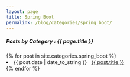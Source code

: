 ```yaml
---
layout: page
title: Spring Boot
permalink: /blog/categories/spring_boot/
---
```


<h5> Posts by Category : {{ page.title }} </h5>

<div class="card">
{% for post in site.categories.spring_boot %}
 <li class="category-posts"><span>{{ post.date | date_to_string }}</span> &nbsp; <a href="{{ post.url }}">{{ post.title }}</a></li>
{% endfor %}
</div>